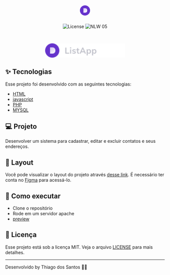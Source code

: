 <h1 align="center">
  <img alt="Plant Manager" title="ListApp" src=".github/ListApp.png" />
</h1>

<p align="center">
  <img alt="License" src="https://img.shields.io/static/v1?label=license&message=MIT&color=32B768&labelColor=000000">

 <img src="https://img.shields.io/static/v1?label=ListApp&message=1.0.0&color=191622&labelColor=000000" alt="NLW 05" />
</p>

<br>

<p align="center">
  <img alt="ListApp" src=".github/logo.png" width="50%">
</p>

## ✨ Tecnologias

Esse projeto foi desenvolvido com as seguintes tecnologias:

- [HTML](https://reactnative.dev/)
- [javascript](https://www.typescriptlang.org/)
- [PHP](https://expo.io/)
- [MYSQL](https://expo.io/)
## 💻 Projeto

Desenvolver um sistema para cadastrar, editar e excluir contatos e seus endereços.

## 🔖 Layout

Você pode visualizar o layout do projeto através [desse link](https://www.figma.com/file/pNePGjEsPxyPDGSPaU3YJC/ListApp). É necessário ter conta no [Figma](http://figma.com/) para acessá-lo.

## 🚀 Como executar

- Clone o repositório
- Rode em um servidor apache
- [preview]()

## 📄 Licença

Esse projeto está sob a licença MIT. Veja o arquivo [LICENSE](LICENSE.md) para mais detalhes.

---

Desenvolvido by Thiago dos Santos 👋🏻

